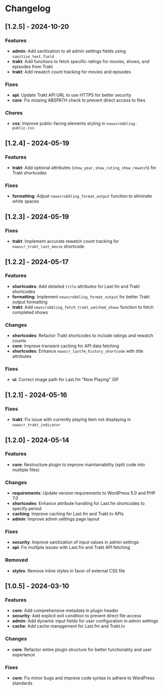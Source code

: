 # Changelog

## [1.2.5] - 2024-10-20

### Features
- **admin**: Add sanitization to all admin settings fields using `sanitize_text_field`
- **trakt**: Add functions to fetch specific ratings for movies, shows, and episodes from Trakt
- **trakt**: Add rewatch count tracking for movies and episodes

### Fixes
- **api**: Update Trakt API URL to use HTTPS for better security
- **core**: Fix missing ABSPATH check to prevent direct access to files

### Chores
- **css**: Improve public-facing elements styling in `nowscrobbling-public.css`

## [1.2.4] - 2024-05-19

### Features
- **trakt**: Add optional attributes (`show_year`, `show_rating`, `show_rewatch`) for Trakt shortcodes

### Fixes
- **formatting**: Adjust `nowscrobbling_format_output` function to eliminate white spaces

## [1.2.3] - 2024-05-19

### Fixes
- **trakt**: Implement accurate rewatch count tracking for `nowscr_trakt_last_movie` shortcode

## [1.2.2] - 2024-05-17

### Features
- **shortcodes**: Add detailed `title` attributes for Last.fm and Trakt shortcodes
- **formatting**: Implement `nowscrobbling_format_output` for better Trakt output formatting
- **trakt**: Add `nowscrobbling_fetch_trakt_watched_shows` function to fetch completed shows

### Changes
- **shortcodes**: Refactor Trakt shortcodes to include ratings and rewatch counts
- **core**: Improve transient caching for API data fetching
- **shortcodes**: Enhance `nowscr_lastfm_history_shortcode` with title attributes

### Fixes
- **ui**: Correct image path for Last.fm "Now Playing" GIF

## [1.2.1] - 2024-05-16

### Fixes
- **trakt**: Fix issue with currently playing item not displaying in `nowscr_trakt_indicator`

## [1.2.0] - 2024-05-14

### Features
- **core**: Restructure plugin to improve maintainability (split code into multiple files)

### Changes
- **requirements**: Update version requirements to WordPress 5.0 and PHP 7.0
- **shortcodes**: Enhance attribute handling for Last.fm shortcodes to specify period
- **caching**: Improve caching for Last.fm and Trakt.tv APIs
- **admin**: Improve admin settings page layout

### Fixes
- **security**: Improve sanitization of input values in admin settings
- **api**: Fix multiple issues with Last.fm and Trakt API fetching

### Removed
- **styles**: Remove inline styles in favor of external CSS file

## [1.0.5] - 2024-03-10

### Features
- **core**: Add comprehensive metadata in plugin header
- **security**: Add explicit exit condition to prevent direct file access
- **admin**: Add dynamic input fields for user configuration in admin settings
- **cache**: Add cache management for Last.fm and Trakt.tv

### Changes
- **core**: Refactor entire plugin structure for better functionality and user experience

### Fixes
- **core**: Fix minor bugs and improve code syntax to adhere to WordPress standards
